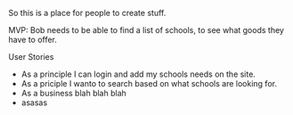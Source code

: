 So this is a place for people to create stuff.

MVP: Bob needs to be able to find a  list of schools, to see what goods they have to offer. 

User Stories

- As a principle I can login and add my schools needs on the site.
- As a priciple I wanto to search based on what schools are looking for. 
- As a business blah blah blah
- asasas

